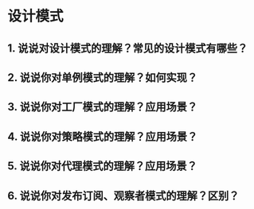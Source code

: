 <!--
 * Author  rhys.zhao
 * Date  2023-01-24 09:53:01
 * LastEditors  rhys.zhao
 * LastEditTime  2023-03-30 09:37:32
 * Description
-->

# 设计模式

## 1. 说说对设计模式的理解？常见的设计模式有哪些？

## 2. 说说你对单例模式的理解？如何实现？

## 3. 说说你对工厂模式的理解？应用场景？

## 4. 说说你对策略模式的理解？应用场景？

## 5. 说说你对代理模式的理解？应用场景？

## 6. 说说你对发布订阅、观察者模式的理解？区别？
